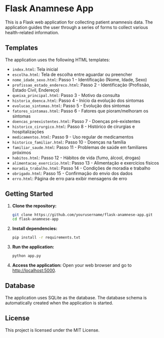 # Flask Anamnese App

This is a Flask web application for collecting patient anamnesis data. The application guides the user through a series of forms to collect various health-related information.

## Templates

The application uses the following HTML templates:

- `index.html`: Tela inicial
- `escolha.html`: Tela de escolha entre aguardar ou preencher
- `nome_idade_sexo.html`: Passo 1 - Identificação (Nome, Idade, Sexo)
- `profissao_estado_endereco.html`: Passo 2 - Identificação (Profissão, Estado Civil, Endereço)
- `queixa_principal.html`: Passo 3 - Motivo da consulta
- `historia_doenca.html`: Passo 4 - Início da evolução dos sintomas
- `evolucao_sintomas.html`: Passo 5 - Evolução dos sintomas
- `fatores_sintomas.html`: Passo 6 - Fatores que pioram/melhoram os sintomas
- `doencas_preexistentes.html`: Passo 7 - Doenças pré-existentes
- `historico_cirurgico.html`: Passo 8 - Histórico de cirurgias e hospitalizações
- `medicamentos.html`: Passo 9 - Uso regular de medicamentos
- `historico_familiar.html`: Passo 10 - Doenças na família
- `familiar_saude.html`: Passo 11 - Problemas de saúde em familiares próximos
- `habitos.html`: Passo 12 - Hábitos de vida (fumo, álcool, drogas)
- `alimentacao_exercicio.html`: Passo 13 - Alimentação e exercícios físicos
- `moradia_trabalho.html`: Passo 14 - Condições de moradia e trabalho
- `obrigado.html`: Passo 15 - Confirmação do envio dos dados
- `erro.html`: Página de erro para exibir mensagens de erro

## Getting Started

1. **Clone the repository:**
    ```sh
    git clone https://github.com/yourusername/flask-anamnese-app.git
    cd flask-anamnese-app
    ```

2. **Install dependencies:**
    ```sh
    pip install -r requirements.txt
    ```

3. **Run the application:**
    ```sh
    python app.py
    ```

4. **Access the application:**
    Open your web browser and go to [http://localhost:5000](http://localhost:5000).

## Database

The application uses SQLite as the database. The database schema is automatically created when the application is started.

## License

This project is licensed under the MIT License.